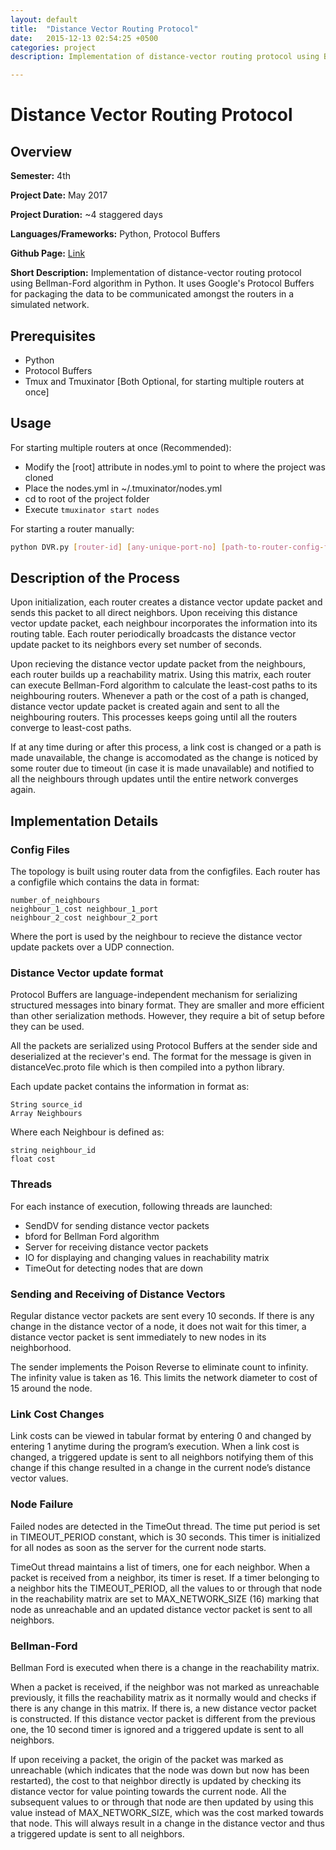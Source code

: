 ```yaml
---
layout: default
title:  "Distance Vector Routing Protocol"
date:   2015-12-13 02:54:25 +0500
categories: project
description: Implementation of distance-vector routing protocol using Bellman-Ford algorithm in Python. It uses Google's Protocol Buffers for packaging the data to be communicated amongst the routers.

---
```

# **Distance Vector Routing Protocol**
## **Overview**
**Semester:** 4th

**Project Date:** May 2017

**Project Duration:** ~4 staggered days

**Languages/Frameworks:** Python, Protocol Buffers

**Github Page:** [Link](https://github.com/haseebs/Distance-vector-routing-protocol)

**Short Description:** Implementation of distance-vector routing protocol using Bellman-Ford algorithm in Python. It uses Google's Protocol Buffers for packaging the data to be communicated amongst the routers in a simulated network.

## **Prerequisites**
* Python
* Protocol Buffers
* Tmux and Tmuxinator [Both Optional, for starting multiple routers at once]

## **Usage**
For starting multiple routers at once (Recommended):
* Modify the [root] attribute in nodes.yml to point to where the project was cloned
* Place the nodes.yml in ~/.tmuxinator/nodes.yml
* cd to root of the project folder
* Execute ```tmuxinator start nodes``` 

For starting a router manually:
```bash
python DVR.py [router-id] [any-unique-port-no] [path-to-router-config-file]
```

## **Description of the Process**
Upon  initialization, each router creates a distance vector update packet and sends this packet to all direct neighbors. Upon  receiving  this distance vector update packet, each  neighbour incorporates the information into its  routing table. Each router  periodically broadcasts the distance vector update packet to its neighbors every set number of seconds.

Upon recieving the distance vector update packet from the neighbours, each router builds up a reachability matrix. Using this matrix, each router can execute Bellman-Ford algorithm to calculate the least-cost paths to its neighbouring routers. Whenever a path or the cost of a path is changed, distance vector update packet is created again and sent to all the neighbouring routers. This processes keeps going until all the routers converge to least-cost paths.

If at any time during or after this process, a link cost is changed or a path is made unavailable, the change is accomodated as the change is noticed by some router due to timeout (in case it is made unavailable) and notified to all the neighbours through updates until the entire network converges again.

## **Implementation Details**
### **Config Files**
The topology is built using router data from the configfiles. Each router has a configfile which contains the data in format:
```
number_of_neighbours
neighbour_1_cost neighbour_1_port
neighbour_2_cost neighbour_2_port
```
Where the port is used by the neighbour to recieve the distance vector update packets over a UDP connection.

### **Distance Vector update format**
Protocol Buffers are language-independent mechanism for serializing
structured messages into binary format. They are smaller and more
efficient than other serialization methods. However, they require a bit
of setup before they can be used.

All the packets are serialized using Protocol Buffers at the sender side
and deserialized at the reciever's end. The format for the message is
given in distanceVec.proto file which is then compiled into a python library.

Each update packet contains the information in format as:
```
String source_id
Array Neighbours
```
Where each Neighbour is defined as:
```
string neighbour_id
float cost
```

### **Threads**
For each instance of execution, following threads are launched:
* SendDV for sending distance vector packets
* bford for Bellman Ford algorithm
* Server for receiving distance vector packets
* IO for displaying and changing values in reachability matrix
* TimeOut for detecting nodes that are down

### **Sending and Receiving of Distance Vectors**
Regular distance vector packets are sent every 10 seconds. If there is any
change in the distance vector of a node, it does not wait for this timer,
a distance vector packet is sent immediately to new nodes in its neighborhood.

The sender implements the Poison Reverse to eliminate count to infinity.
The infinity value is taken as 16. This limits the network diameter to cost
of 15 around the node.

### **Link Cost Changes**
Link costs can be viewed in tabular format by entering 0 and changed by entering
1 anytime during the program’s execution. When a link cost is changed, a
triggered update is sent to all neighbors notifying them of this change if
this change resulted in a change in the current node’s distance vector values.

### **Node Failure**
Failed nodes are detected in the TimeOut thread. The time put period is set in
TIMEOUT_PERIOD constant, which is 30 seconds.  This timer is initialized for all
nodes as soon as the server for the current node starts.

TimeOut thread maintains a list of timers, one for each neighbor. When a packet
is received from a neighbor, its timer is reset. If a timer belonging to a
neighbor hits the TIMEOUT_PERIOD, all the values to or through that node in
the reachability matrix are set to MAX_NETWORK_SIZE (16) marking that node as
unreachable and an updated distance vector packet is sent to all neighbors.

### **Bellman-Ford**
Bellman Ford is executed when there is a change in the reachability matrix.

When a packet is received, if the neighbor was not marked as unreachable
previously, it fills the reachability matrix as it normally would and
checks if there is any change in this matrix. If there is, a new distance
vector packet is constructed. If this distance vector packet is different from
the previous one, the 10 second timer is ignored and a triggered update
is sent to all neighbors.

If upon receiving a packet, the origin of the packet was marked as unreachable
(which indicates that the node was down but now has been restarted), the cost
to that neighbor directly is updated by checking its distance vector for value
pointing towards the current node. All the subsequent values to or through that
node are then updated by using this value instead of MAX_NETWORK_SIZE, which was
the cost marked towards that node. This will always result in a change in the
distance vector and thus a triggered update is sent to all neighbors.
